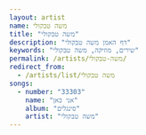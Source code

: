 ```yaml
---
layout: artist
name: משה טבקולי
title: "משה טבקולי"
description: "דף האמן משה טבקולי"
keywords: "שירים, מוזיקה, משה טבקולי"
permalink: /artists/משה-טבקולי/
redirect_from:
  - /artists/list/משה טבקולי
songs:
  - number: "33303"
    name: "אני כאן"
    album: "סינגלים"
    artist: "משה טבקולי"
---
```

